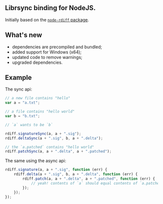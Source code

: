 ## Librsync binding for NodeJS.

Initially based on the [`node-rdiff` package](https://www.npmjs.com/package/node-rdiff).

## What's new

-   dependencies are precompiled and bundled;
-   added support for Windows (x64);
-   updated code to remove warnings;
-   upgraded dependencies.

## Example

The sync api:

```js
// a new file contains "hello"
var a = "a.txt";

// a file contains "hello world"
var b = "b.txt";

// `a` wants to be `b`

rdiff.signatureSync(a, a + ".sig");
rdiff.deltaSync(a + ".sig", b, a + ".delta");

// the `a.patched` contains "hello world"
rdiff.patchSync(a, a + ".delta", a + ".patched");
```

The same using the async api:

```js
rdiff.signature(a, a + ".sig", function (err) {
    rdiff.delta(a + ".sig", b, a + ".delta", function (err) {
        rdiff.patch(a, a + ".delta", a + ".patched", function (err) {
            // yeah! contents of `a` should equal contents of `a.patched`
        });
    });
});
```
